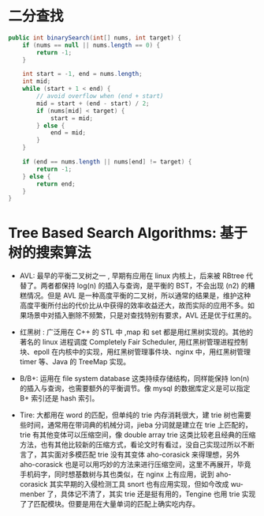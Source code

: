 # 二分查找

```java
public int binarySearch(int[] nums, int target) {
    if (nums == null || nums.length == 0) {
        return -1;
    }

    int start = -1, end = nums.length;
    int mid;
    while (start + 1 < end) {
        // avoid overflow when (end + start)
        mid = start + (end - start) / 2;
        if (nums[mid] < target) {
            start = mid;
        } else {
            end = mid;
        }
    }

    if (end == nums.length || nums[end] != target) {
        return -1;
    } else {
        return end;
    }
}
```

# Tree Based Search Algorithms: 基于树的搜索算法

* AVL: 最早的平衡二叉树之一 , 早期有应用在 linux 内核上，后来被 RBtree 代替了。两者都保持 log(n) 的插入与查询，是平衡的 BST，不会出现 (n2) 的糟糕情况。但是 AVL 是一种高度平衡的二叉树，所以通常的结果是，维护这种高度平衡所付出的代价比从中获得的效率收益还大，故而实际的应用不多。如果场景中对插入删除不频繁，只是对查找特别有要求，AVL 还是优于红黑的。

* 红黑树 : 广泛用在 C++ 的 STL 中 ,map 和 set 都是用红黑树实现的。其他的著名的 linux 进程调度 Completely Fair Scheduler, 用红黑树管理进程控制块、epoll 在内核中的实现，用红黑树管理事件块、nginx 中，用红黑树管理 timer 等、Java 的 TreeMap 实现。

* B/B+: 运用在 file system database 这类持续存储结构，同样能保持 lon(n) 的插入与查询，也需要额外的平衡调节。像 mysql 的数据库定义是可以指定 B+ 索引还是 hash 索引。

* Tire: 大都用在 word 的匹配，但单纯的 trie 内存消耗很大，建 trie 树也需要些时间，通常用在带词典的机械分词，jieba 分词就是建立在 trie 上匹配的，trie 有其他变体可以压缩空间，像 double array trie 这类比较老且经典的压缩方法，也有其他比较新的压缩方式，看论文时有看过，没自己实现过所以不断言了，其实面对多模匹配 trie 没有其变体 aho-corasick 来得理想，另外 aho-corasick 也是可以用巧妙的方法来进行压缩空间，这里不再展开，毕竟手机码字，同时想基数树与其也类似，在 nginx 上有应用，说到 aho-corasick 其实早期的入侵检测工具 snort 也有应用实现，但如今改成 wu-menber 了，具体记不清了，其实 trie 还是挺有用的，Tengine 也用 trie 实现了了匹配模块。但要是用在大量单词的匹配上确实吃内存。
